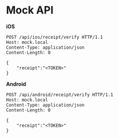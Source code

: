# Mock API

**iOS**

```
POST /api/ios/receipt/verify HTTP/1.1
Host: mock.local
Content-Type: application/json
Content-Length: 0

{
    "receipt":"<TOKEN>"
}
```

**Android**

```
POST /api/android/receipt/verify HTTP/1.1
Host: mock.local
Content-Type: application/json
Content-Length: 0

{
    "receipt":"<TOKEN>"
}
```
